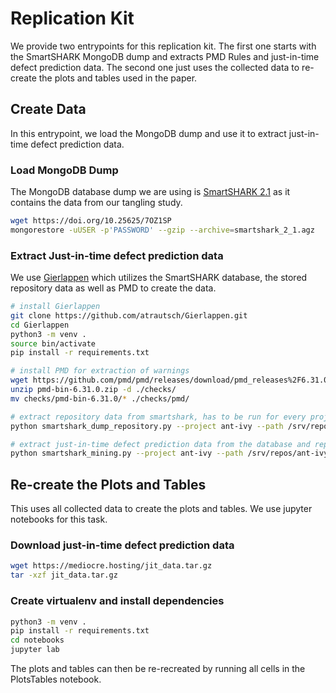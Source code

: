 # Replication Kit

We provide two entrypoints for this replication kit.
The first one starts with the SmartSHARK MongoDB dump and extracts PMD Rules and just-in-time defect prediction data. The second one just uses the collected data to re-create the plots and tables used in the paper.


## Create Data
In this entrypoint, we load the MongoDB dump and use it to extract just-in-time defect prediction data.

### Load MongoDB Dump

The MongoDB database dump we are using is [SmartSHARK 2.1](https://smartshark.github.io/dbreleases/) as it contains the data from our tangling study.

```bash
wget https://doi.org/10.25625/7OZ1SP
mongorestore -uUSER -p'PASSWORD' --gzip --archive=smartshark_2_1.agz
```

### Extract Just-in-time defect prediction data

We use [Gierlappen](https://github.com/atrautsch/Gierlappen) which utilizes the SmartSHARK database, the stored repository data as well as PMD to create the data.

```bash
# install Gierlappen
git clone https://github.com/atrautsch/Gierlappen.git
cd Gierlappen
python3 -m venv .
source bin/activate
pip install -r requirements.txt

# install PMD for extraction of warnings
wget https://github.com/pmd/pmd/releases/download/pmd_releases%2F6.31.0/pmd-bin-6.31.0.zip
unzip pmd-bin-6.31.0.zip -d ./checks/
mv checks/pmd-bin-6.31.0/* ./checks/pmd/

# extract repository data from smartshark, has to be run for every project
python smartshark_dump_repository.py --project ant-ivy --path /srv/repos/ --db-host 127.0.0.1 --db-port 27017 --db-name smartshark_2_1 --db-user USER --db-pw PW --db-auth smartshark_2_1

# extract just-in-time defect prediction data from the database and repository, has to be run for every project
python smartshark_mining.py --project ant-ivy --path /srv/repos/ant-ivy/ --label-name JLMIVLV --db-host 127.0.0.1 --db-port 27017 --db-name smartshark_2_1 --db-user USER --db-pw PW --db-auth smartshark_2_1
```


## Re-create the Plots and Tables
This uses all collected data to create the plots and tables.
We use jupyter notebooks for this task.

### Download just-in-time defect prediction data

```bash
wget https://mediocre.hosting/jit_data.tar.gz
tar -xzf jit_data.tar.gz
```

### Create virtualenv and install dependencies
```bash
python3 -m venv .
pip install -r requirements.txt
cd notebooks
jupyter lab
```

The plots and tables can then be re-recreated by running all cells in the PlotsTables notebook.
